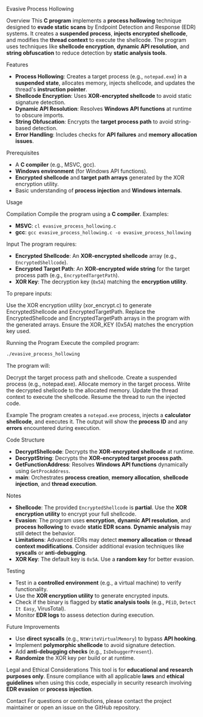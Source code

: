 Evasive Process Hollowing

Overview
This **C program** implements a **process hollowing** technique designed to **evade static scans** by Endpoint Detection and Response (EDR) systems. It creates a **suspended process**, **injects encrypted shellcode**, and modifies the **thread context** to execute the shellcode. The program uses techniques like **shellcode encryption**, **dynamic API resolution**, and **string obfuscation** to reduce detection by **static analysis tools**.

Features
- **Process Hollowing**: Creates a target process (e.g., `notepad.exe`) in a **suspended state**, allocates memory, injects shellcode, and updates the thread's **instruction pointer**.
- **Shellcode Encryption**: Uses **XOR-encrypted shellcode** to avoid static signature detection.
- **Dynamic API Resolution**: Resolves **Windows API functions** at runtime to obscure imports.
- **String Obfuscation**: Encrypts the **target process path** to avoid string-based detection.
- **Error Handling**: Includes checks for **API failures** and **memory allocation issues**.

Prerequisites
- A **C compiler** (e.g., MSVC, gcc).
- **Windows environment** (for Windows API functions).
- **Encrypted shellcode** and **target path arrays** generated by the XOR encryption utility.
- Basic understanding of **process injection** and **Windows internals**.

Usage

Compilation
Compile the program using a **C compiler**. Examples:
- **MSVC**: `cl evasive_process_hollowing.c`
- **gcc**: `gcc evasive_process_hollowing.c -o evasive_process_hollowing`

Input
The program requires:
- **Encrypted Shellcode**: An **XOR-encrypted shellcode** array (e.g., `EncryptedShellcode`).
- **Encrypted Target Path**: An **XOR-encrypted wide string** for the target process path (e.g., `EncryptedTargetPath`).
- **XOR Key**: The decryption key (`0x5A`) matching the **encryption utility**.

To prepare inputs:

Use the XOR encryption utility (xor_encrypt.c) to generate EncryptedShellcode and EncryptedTargetPath.
Replace the EncryptedShellcode and EncryptedTargetPath arrays in the program with the generated arrays.
Ensure the XOR_KEY (0x5A) matches the encryption key used.

Running the Program
Execute the compiled program:
```bash
./evasive_process_hollowing
```

The program will:

Decrypt the target process path and shellcode.
Create a suspended process (e.g., notepad.exe).
Allocate memory in the target process.
Write the decrypted shellcode to the allocated memory.
Update the thread context to execute the shellcode.
Resume the thread to run the injected code.

Example
The program creates a `notepad.exe` process, injects a **calculator shellcode**, and executes it. The output will show the **process ID** and any **errors** encountered during execution.

Code Structure
- **DecryptShellcode**: Decrypts the **XOR-encrypted shellcode** at runtime.
- **DecryptString**: Decrypts the **XOR-encrypted target process path**.
- **GetFunctionAddress**: Resolves **Windows API functions** dynamically using `GetProcAddress`.
- **main**: Orchestrates **process creation**, **memory allocation**, **shellcode injection**, and **thread execution**.

Notes
- **Shellcode**: The provided `EncryptedShellcode` is **partial**. Use the **XOR encryption utility** to encrypt your full shellcode.
- **Evasion**: The program uses **encryption**, **dynamic API resolution**, and **process hollowing** to evade **static EDR scans**. **Dynamic analysis** may still detect the behavior.
- **Limitations**: Advanced EDRs may detect **memory allocation** or **thread context modifications**. Consider additional evasion techniques like **syscalls** or **anti-debugging**.
- **XOR Key**: The default key is `0x5A`. Use a **random key** for better evasion.

Testing
- Test in a **controlled environment** (e.g., a virtual machine) to verify functionality.
- Use the **XOR encryption utility** to generate encrypted inputs.
- Check if the binary is flagged by **static analysis tools** (e.g., `PEiD`, `Detect It Easy`, VirusTotal).
- Monitor **EDR logs** to assess detection during execution.

Future Improvements
- Use **direct syscalls** (e.g., `NtWriteVirtualMemory`) to bypass **API hooking**.
- Implement **polymorphic shellcode** to avoid signature detection.
- Add **anti-debugging checks** (e.g., `IsDebuggerPresent`).
- **Randomize** the XOR key per build or at runtime.

Legal and Ethical Considerations
This tool is for **educational and research purposes only**. Ensure compliance with all applicable **laws** and **ethical guidelines** when using this code, especially in security research involving **EDR evasion** or **process injection**.

Contact
For questions or contributions, please contact the project maintainer or open an issue on the GitHub repository.
